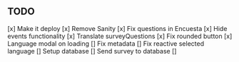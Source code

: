 ## TODO

[x] Make it deploy
[x] Remove Sanity
[x] Fix questions in Encuesta
[x] Hide events functionality
[x] Translate surveyQuestions
[x] Fix rounded button
[x] Language modal on loading
[] Fix metadata
[] Fix reactive selected language
[] Setup database
[] Send survey to database
[]
